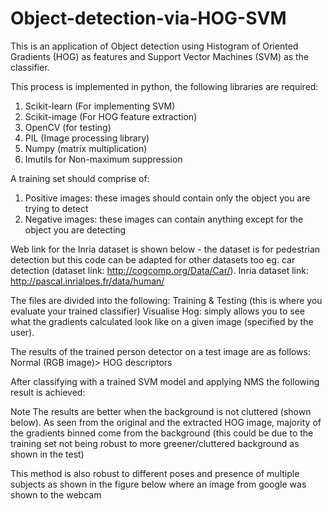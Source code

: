 # Object-detection-via-HOG-SVM
This is an application of Object detection using Histogram of Oriented Gradients (HOG) as features and Support Vector Machines (SVM) 
as the classifier. 

This process is implemented in python, the following libraries are required:
1. Scikit-learn (For implementing SVM)
2. Scikit-image (For HOG feature extraction)
3. OpenCV (for testing)
4. PIL (Image processing library)
5. Numpy (matrix multiplication)
6. Imutils for Non-maximum suppression

A training set should comprise of:
1. Positive images: these images should contain only the object you are trying to detect
2. Negative images: these images can contain anything except for the object you are detecting

Web link for the Inria dataset is shown below - the dataset is for pedestrian detection but this code can be adapted for other datasets too eg. car detection (dataset link: http://cogcomp.org/Data/Car/). Inria dataset link: http://pascal.inrialpes.fr/data/human/

The files are divided into the following:
Training & Testing (this is where you evaluate your trained classifier)
Visualise Hog: simply allows you to see what the gradients calculated look like on a given image (specified by the user).

The results of the trained person detector on a test image are as follows: Normal (RGB image)> HOG descriptors
 

After classifying with a trained SVM model and applying NMS the following result is achieved:


Note The results are better when the background is not cluttered (shown below). As seen from the original and the extracted HOG image, majority of the gradients binned come from the background (this could be due to the training set not being robust to more greener/cluttered background as shown in the test)


This method is also robust to different poses and presence of multiple subjects as shown in the figure below where an image from google was shown to the webcam


